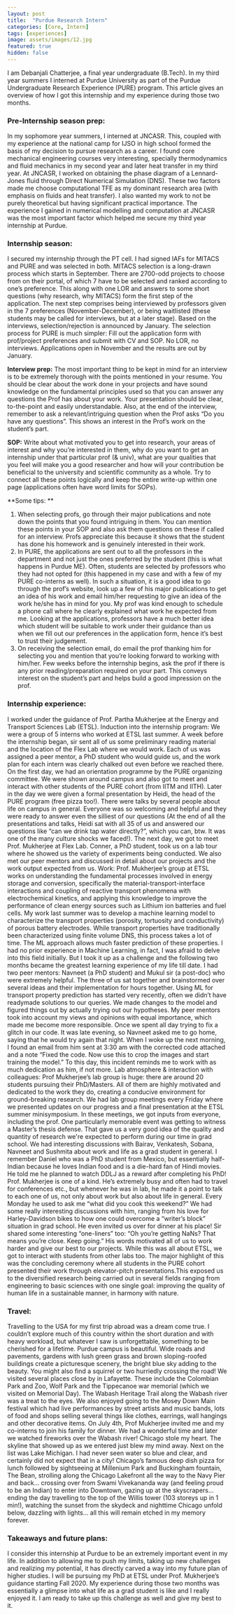 ```yaml
---
layout: post
title:  "Purdue Research Intern"
categories: [Core, Intern]
tags: [experiences]
image: assets/images/12.jpg
featured: true
hidden: false
---
```


I am Debanjali Chatterjee, a final year undergraduate (B.Tech). In my third year summers I interned at Purdue University as part of the Purdue Undergraduate Research Experience (PURE) program. This article gives an overview of how I got this internship and my experience during those two months. 

### Pre-Internship season prep: 
In my sophomore year summers, I interned at JNCASR. This, coupled with my experience at the national camp for IJSO in high school formed the basis of my decision to pursue research as a career. I found core mechanical engineering courses very interesting, specially thermodynamics and fluid mechanics in my second year and later heat transfer in my third year. At JNCASR, I worked on obtaining the phase diagram of a Lennard-Jones fluid through Direct Numerical Simulation (DNS). These two factors made me choose computational TFE as my dominant research area (with emphasis on fluids and heat transfer). I also wanted my work to not be purely theoretical but having significant practical importance. The experience I gained in numerical modelling and computation at JNCASR was the most important factor which helped me secure my third year internship at Purdue.

### Internship season: 
I secured my internship through the PT cell. I had signed IAFs for MITACS and PURE and was selected in both. 
MITACS selection is a long-drawn process which starts in September. There are 2700-odd projects to choose from on their portal, of which 7 have to be selected and ranked according to one’s preference. This along with one LOR and answers to some short questions (why research, why MITACS) form the first step of the application. The next step comprises being interviewed by professors given in the 7 preferences (November-December), or being waitlisted (these students may be called for interviews, but at a later stage). Based on the interviews, selection/rejection is announced by January. The selection process for PURE is much simpler: Fill out the application form with prof/project preferences and submit with CV and SOP. No LOR, no interviews. Applications open in November and the results are out by January. 

**Interview prep:** The most important thing to be kept in mind for an interview is to be extremely thorough with the points mentioned in your resume. You should be clear about the work done in your projects and have sound knowledge on the fundamental principles used so that you can answer any questions the Prof has about your work. Your presentation should be clear, to-the-point and easily understandable. Also, at the end of the interview, remember to ask a relevant/intriguing question when the Prof asks “Do you have any questions”. This shows an interest in the Prof’s work on the student’s part. 

**SOP:** Write about what motivated you to get into research, your areas of interest and why you’re interested in them, why do you want to get an internship under that particular prof (& univ), what are your qualities that you feel will make you a good researcher and how will your contribution be beneficial to the university and scientific community as a whole. Try to connect all these points logically and keep the entire write-up within one page (applications often have word limits for SOPs).

**Some tips: **
1. When selecting profs, go through their major publications and note down the points that you found intriguing in them. You can mention these points in your SOP and also ask them questions on these if called for an interview. Profs appreciate this because it shows that the student has done his homework and is genuinely interested in their work. 
2. In PURE, the applications are sent out to all the professors in the department and not just the ones preferred by the student (this is what happens in Purdue ME). Often, students are selected by professors who they had not opted for (this happened in my case and with a few of my PURE co-interns as well). In such a situation, it is a good idea to go through the prof’s website, look up a few of his major publications to get an idea of his work and email him/her requesting to give an idea of the work he/she has in mind for you. My prof was kind enough to schedule a phone call where he clearly explained what work he expected from me. Looking at the applications, professors have a much better idea which student will be suitable to work under their guidance than us when we fill out our preferences in the application form, hence it’s best to trust their judgement. 
3. On receiving the selection email, do email the prof thanking him for selecting you and mention that you’re looking forward to working with him/her. Few weeks before the internship begins, ask the prof if there is any prior reading/preparation required on your part. This conveys interest on the student’s part and helps build a good impression on the prof. 

### Internship experience: 
I worked under the guidance of Prof. Partha Mukherjee at the Energy and Transport Sciences Lab (ETSL). 
Induction into the internship program: We were a group of 5 interns who worked at ETSL last summer. A week before the internship began, sir sent all of us some preliminary reading material and the location of the Flex Lab where we would work. Each of us was assigned a peer mentor, a PhD student who would guide us, and the work plan for each intern was clearly chalked out even before we reached there. 
On the first day, we had an orientation programme by the PURE organizing committee. We were shown around campus and also got to meet and interact with other students of the PURE cohort (from IITM and IITH). Later in the day we were given a formal presentation by Heidi, the head of the PURE program (free pizza too!). There were talks by several people about life on campus in general. Everyone was so welcoming and helpful and they were ready to answer even the silliest of our questions (At the end of all the presentations and talks, Heidi sat with all 35 of us and answered our questions like “can we drink tap water directly?”, which you can, btw. It was one of the many culture shocks we faced!). 
The next day, we got to meet Prof. Mukherjee at Flex Lab. Conner, a PhD student, took us on a lab tour where he showed us the variety of experiments being conducted. We also met our peer mentors and discussed in detail about our projects and the work output expected from us. 
Work: Prof. Mukherjee’s group at ETSL works on understanding the fundamental processes involved in energy storage and conversion, specifically the material-transport-interface interactions and coupling of reactive transport phenomena with electrochemical kinetics, and applying this knowledge to improve the performance of clean energy sources such as Lithium ion batteries and fuel cells. My work last summer was to develop a machine learning model to characterize the transport properties (porosity, tortuosity and conductivity) of porous battery electrodes. While transport properties have traditionally been characterized using finite volume DNS, this process takes a lot of time. The ML approach allows much faster prediction of these properties. 
I had no prior experience in Machine Learning, in fact, I was afraid to delve into this field initially. But I took it up as a challenge and the following two months became the greatest learning experience of my life till date. I had two peer mentors: Navneet (a PhD student) and Mukul sir (a post-doc) who were extremely helpful. The three of us sat together and brainstormed over several ideas and their implementation for hours together. Using ML for transport property prediction has started very recently, often we didn’t have readymade solutions to our queries. We made changes to the model and figured things out by actually trying out our hypotheses. My peer mentors took into account my views and opinions with equal importance, which made me become more responsible. Once we spent all day trying to fix a glitch in our code. It was late evening, so Navneet asked me to go home, saying that he would try again that night. When I woke up the next morning, I found an email from him sent at 3:30 am with the corrected code attached and a note “Fixed the code. Now use this to crop the images and start training the model.” To this day, this incident reminds me to work with as much dedication as him, if not more. 
Lab atmosphere & interaction with colleagues: Prof Mukherjee’s lab group is huge: there are around 20 students pursuing their PhD/Masters. All of them are highly motivated and dedicated to the work they do, creating a conducive environment for ground-breaking research. We had lab group meetings every Friday where we presented updates on our progress and a final presentation at the ETSL summer minisymposium. In these meetings, we got inputs from everyone, including the prof. One particularly memorable event was getting to witness a Master’s thesis defense. That gave us a very good idea of the quality and quantity of research we're expected to perform during our time in grad school. We had interesting discussions with Bairav, Venkatesh, Sobana, Navneet and Sushmita about work and life as a grad student in general. I remember Daniel who was a PhD student from Mexico, but essentially half-Indian because he loves Indian food and is a die-hard fan of Hindi movies. He told me he planned to watch DDLJ as a reward after completing his PhD! 
Prof. Mukherjee is one of a kind. He’s extremely busy and often had to travel for conferences etc., but whenever he was in lab, he made it a point to talk to each one of us, not only about work but also about life in general. Every Monday he used to ask me “what did you cook this weekend?” We had some really interesting discussions with him, ranging from his love for Harley-Davidson bikes to how one could overcome a “writer’s block” situation in grad school. He even invited us over for dinner at his place! Sir shared some interesting “one-liners” too: “Oh you’re getting NaNs? That means you’re close. Keep going.” His words motivated all of us to work harder and give our best to our projects. 
While this was all about ETSL, we got to interact with students from other labs too. The major highlight of this was the concluding ceremony where all students in the PURE cohort presented their work through elevator-pitch presentations.This exposed us to the diversified research being carried out in several fields ranging from engineering to basic sciences with one single goal: improving the quality of human life in a sustainable manner, in harmony with nature. 

### Travel: 
Travelling to the USA for my first trip abroad was a dream come true. I couldn’t explore much of this country within the short duration and with heavy workload, but whatever I saw is unforgettable, something to be cherished for a lifetime. Purdue campus is beautiful. Wide roads and pavements, gardens with lush green grass and brown sloping-roofed buildings create a picturesque scenery, the bright blue sky adding to the beauty. You might also find a squirrel or two hurriedly crossing the road! We visited several places close by in Lafayette. These include the Colombian Park and Zoo, Wolf Park and the Tippecanoe war memorial (which we visited on Memorial Day). The Wabash Heritage Trail along the Wabash river was a treat to the eyes. We also enjoyed going to the Mosey Down Main festival which had live performances by street artists and music bands, lots of food and shops selling several things like clothes, earrings, wall hangings and other decorative items. On July 4th, Prof Mukherjee invited me and my co-interns to join his family for dinner. We had a wonderful time and later we watched fireworks over the Wabash river! 
Chicago stole my heart. The skyline that showed up as we entered just blew my mind away. Next on the list was Lake Michigan. I had never seen water so blue and clear, and certainly did not expect that in a city! Chicago’s famous deep dish pizza for lunch followed by sightseeing at Millenium Park and Buckingham fountain, The Bean, strolling along the Chicago Lakefront all the way to the Navy Pier 
and back... crossing over from Swami Vivekananda way (and feeling proud to be an Indian) to enter into Downtown, gazing up at the skyscrapers... ending the day travelling to the top of the Willis tower (103 storeys up in 1 min!), watching the sunset from the skydeck and nighttime Chicago unfold below, dazzling with lights... all this will remain etched in my memory forever. 

### Takeaways and future plans: 
I consider this internship at Purdue to be an extremely important event in my life. In addition to allowing me to push my limits, taking up new challenges and realizing my potential, it has directly carved a way into my future plan of higher studies. I will be pursuing my PhD at ETSL under Prof. Mukherjee’s guidance starting Fall 2020. My experience during those two months was essentially a glimpse into what life as a grad student is like and I really enjoyed it. I am ready to take up this challenge as well and give my best to it. 
